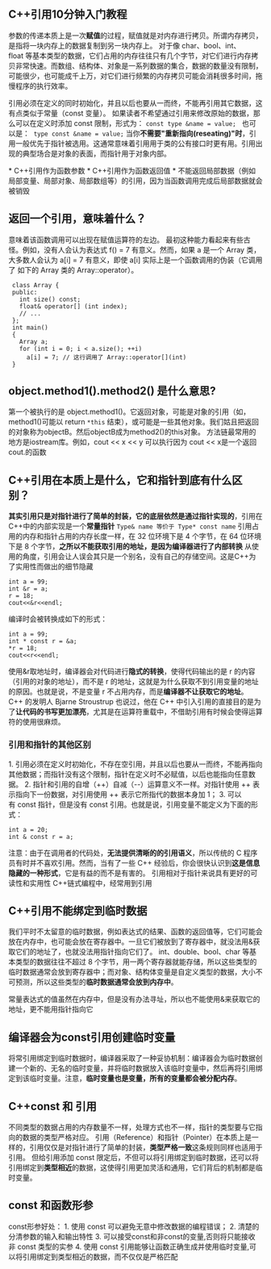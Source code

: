 ## C++引用10分钟入门教程

参数的传递本质上是一次**赋值**的过程，赋值就是对内存进行拷贝。所谓内存拷贝，是指将一块内存上的数据复制到另一块内存上。
对于像 char、bool、int、float 等基本类型的数据，它们占用的内存往往只有几个字节，对它们进行内存拷贝非常快速。而数组、结构体、对象是一系列数据的集合，数据的数量没有限制，可能很少，也可能成千上万，对它们进行频繁的内存拷贝可能会消耗很多时间，拖慢程序的执行效率。


引用必须在定义的同时初始化，并且以后也要从一而终，不能再引用其它数据，这有点类似于常量（const 变量）。
如果读者不希望通过引用来修改原始的数据，那么可以在定义时添加 const 限制，形式为：
`const type &name = value;`   也可以是：  `type const &name = value;`
当你**不需要"重新指向(reseating)"时**，引用一般优先于指针被选用。这通常意味着引用用于类的公有接口时更有用。引用出现的典型场合是对象的表面，而指针用于对象内部。


* C++引用作为函数参数
* C++引用作为函数返回值
* 不能返回局部数据（例如局部变量、局部对象、局部数组等）的引用，因为当函数调用完成后局部数据就会被销毁



## 返回一个引用，意味着什么？
意味着该函数调用可以出现在赋值运算符的左边。
最初这种能力看起来有些古怪。例如，没有人会认为表达式 f() = 7 有意义。然而，如果 a 是一个 Array 类，大多数人会认为 a[i] = 7 有意义，即使 a[i] 实际上是一个函数调用的伪装（它调用了 如下的 Array 类的 Array::operator[](int)）。
```
 class Array {
 public:
   int size() const;
   float& operator[] (int index);
   // ...
 };
 int main()
 {
   Array a;
   for (int i = 0; i < a.size(); ++i)
     a[i] = 7; // 这行调用了 Array::operator[](int)
 }
```
## object.method1().method2() 是什么意思? 
第一个被执行的是 object.method1()。它返回对象，可能是对象的引用（如，method1()可能以 return `*this` 结束），或可能是一些其他对象。我们姑且把返回的对象称为objectB。然后objectB成为method2()的this对象。
方法链最常用的地方是iostream库。例如，cout << x << y 可以执行因为 cout << x是一个返回cout.的函数


## C++引用在本质上是什么，它和指针到底有什么区别？
**其实引用只是对指针进行了简单的封装，它的底层依然是通过指针实现的**，引用在C++中的内部实现是一个**常量指针**
`Type& name 等价于 Type* const name`
引用占用的内存和指针占用的内存长度一样，在 32 位环境下是 4 个字节，在 64 位环境下是 8 个字节，**之所以不能获取引用的地址，是因为编译器进行了内部转换**
从使用的角度，引用会让人误会其只是一个别名，没有自己的存储空间。这是C++为了实用性而做出的细节隐藏


```
int a = 99;
int &r = a;
r = 18;
cout<<&r<<endl;
```
编译时会被转换成如下的形式：
```
int a = 99;
int * const r = &a;
*r = 18;
cout<<r<<endl;
```
使用&r取地址时，编译器会对代码进行**隐式的转换**，使得代码输出的是 r 的内容（引用的对象的地址），而不是 r 的地址，这就是为什么获取不到引用变量的地址的原因。也就是说，不是变量 r 不占用内存，而是**编译器不让获取它的地址**。
C++ 的发明人 Bjarne Stroustrup 也说过，他在 C++ 中引入引用的直接目的是为了**让代码的书写更加漂亮**，尤其是在运算符重载中，不借助引用有时候会使得运算符的使用很麻烦。


### 引用和指针的其他区别
1. 引用必须在定义时初始化，不存在空引用，并且以后也要从一而终，不能再指向其他数据；而指针没有这个限制，指针在定义时不必赋值，以后也能指向任意数据。
2. 指针和引用的自增（++）自减（--）运算意义不一样。对指针使用 ++ 表示指向下一份数据，对引用使用 ++ 表示它所指代的数据本身加 1；
3. 可以有 const 指针，但是没有 const 引用。也就是说，引用变量不能定义为下面的形式：
```
int a = 20;
int & const r = a;
```

注意：由于在调用者的代码处，**无法提供清晰的的引用语义**，所以传统的 C 程序员有时并不喜欢引用。然而，当有了一些 C++ 经验后，你会很快认识到**这是信息隐藏的一种形式**，它是有益的而不是有害的。
引用相对于指针来说具有更好的可读性和实用性
C++链式编程中，经常用到引用


## C++引用不能绑定到临时数据
我们平时不太留意的临时数据，例如表达式的结果、函数的返回值等，它们可能会放在内存中，也可能会放在寄存器中。一旦它们被放到了寄存器中，就没法用&获取它们的地址了，也就没法用指针指向它们了。
int、double、bool、char 等基本类型的数据往往不超过 8 个字节，用一两个寄存器就能存储，所以这些类型的临时数据通常会放到寄存器中；而对象、结构体变量是自定义类型的数据，大小不可预测，所以这些类型的**临时数据通常会放到内存中**。


常量表达式的值虽然在内存中，但是没有办法寻址，所以也不能使用&来获取它的地址，更不能用指针指向它


## 编译器会为const引用创建临时变量
将常引用绑定到临时数据时，编译器采取了一种妥协机制：编译器会为临时数据创建一个新的、无名的临时变量，并将临时数据放入该临时变量中，然后再将引用绑定到该临时变量。注意，**临时变量也是变量，所有的变量都会被分配内存**。


## C++const 和 引用
不同类型的数据占用的内存数量不一样，处理方式也不一样，指针的类型要与它指向的数据的类型严格对应。
引用（Reference）和指针（Pointer）在本质上是一样的，引用仅仅是对指针进行了简单的封装，**类型严格一致**这条规则同样也适用于引用。
但给引用添加 const 限定后，不但可以将引用绑定到临时数据，还可以将引用绑定到**类型相近**的数据，这使得引用更加灵活和通用，它们背后的机制都是临时变量。

## const 和函数形参
const形参好处：
1. 使用 const 可以避免无意中修改数据的编程错误；
2. 清楚的分清参数的输入和输出特性
3. 可以接受const和非const的变量,否则将只能接收非 const 类型的实参
4. 使用 const 引用能够让函数正确生成并使用临时变量,可以将引用绑定到类型相近的数据，而不仅仅是严格匹配